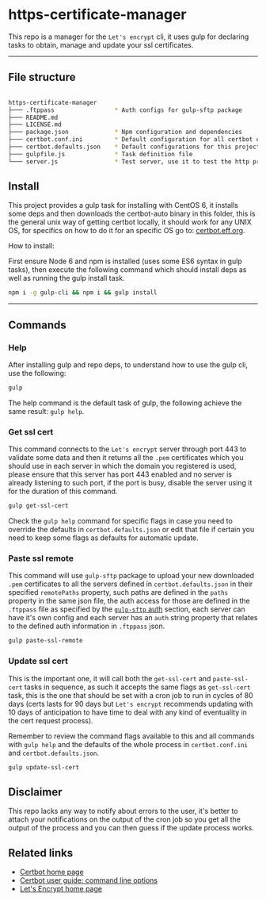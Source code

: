 # https-certificate-manager

This repo is a manager for the `Let's encrypt` cli, it uses gulp for declaring tasks to obtain, manage and update your ssl certificates.

---

## File structure

```sh

https-certificate-manager
├─── .ftppass                 * Auth configs for gulp-sftp package
├─── README.md
├─── LICENSE.md
├─── package.json             * Npm configuration and dependencies
├─── certbot.conf.ini         * Default configuration for all certbot operations
├─── certbot.defaults.json    * Default configurations for this project
├─── gulpfile.js              * Task definition file
└─── server.js                * Test server, use it to test the http protocol wih your new certificates

```

## Install

This project provides a gulp task for installing with CentOS 6, it installs some deps and then downloads the certbot-auto binary in this folder, this is the general unix way of getting certbot locally, it should work for any UNIX OS, for specifics on how to do it for an specific OS go to: [certbot.eff.org](https://certbot.eff.org/#pip-other).

How to install:

First ensure Node 6 and npm is installed (uses some ES6 syntax in gulp tasks), then execute the following command which should install deps as well as running the gulp install task.

```sh
npm i -g gulp-cli && npm i && gulp install
```

---

## Commands

### Help

After installing gulp and repo deps, to understand how to use the gulp cli, use the following:

```sh
gulp
```

The help command is the default task of gulp, the following achieve the same result: `gulp help`.

### Get ssl cert

This command connects to the `Let's encrypt` server through port 443 to validate some data and then it returns all the `.pem` certificates which you should use in each server in which the domain you registered is used, please ensure that this server has port 443 enabled and no server is already listening to such port, if the port is busy, disable the server using it for the duration of this command.

```sh
gulp get-ssl-cert
```

Check the `gulp help` command for specific flags in case you need to override the defaults in `certbot.defaults.json` or edit that file if certain you need to keep some flags as defaults for automatic update.

### Paste ssl remote

This command will use `gulp-sftp` package to upload your new downloaded `.pem` certificates to all the servers defined in `certbot.defaults.json` in their specified `remotePaths` property, such paths are defined in the `paths` property in the same json file, the auth access for those are defined in the `.ftppass` file as specified by the [`gulp-sftp` auth](https://www.npmjs.com/package/gulp-sftp#authentication) section, each server can have it's own config and each server has an `auth` string property that relates to the defined auth information in `.ftppass` json.

```sh
gulp paste-ssl-remote
```

### Update ssl cert

This is the important one, it will call both the `get-ssl-cert` and `paste-ssl-cert` tasks in sequence, as such it accepts the same flags as `get-ssl-cert` task, this is the one that should be set with a cron job to run in cycles of 80 days (certs lasts for 90 days but `Let's encrypt` recommends updating with 10 days of anticipation to have time to deal with any kind of eventuality in the cert request process).

Remember to review the command flags available to this and all commands with `gulp help` and the defaults of the whole process in `certbot.conf.ini` and `certbot.defaults.json`.

```sh
gulp update-ssl-cert
```

## Disclaimer

This repo lacks any way to notify about errors to the user, it's better to attach your notifications on the output of the cron job so you get all the output of the process and you can then guess if the update process works.

## Related links

- [Certbot home page](https://certbot.eff.org/#pip-other)
- [Certbot user guide: command line options](https://certbot.eff.org/docs/using.html#command-line-options)
- [Let's Encrypt home page](https://letsencrypt.org)
